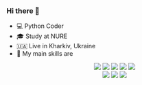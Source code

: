 ### Hi there 👋

- 💻 Python Coder
- 🎓 Study at NURE
- 🇺🇦 Live in Kharkiv, Ukraine
- 🚀 My main skills are
<p align='center'>
  <img src="https://img.shields.io/badge/python%20-%2314354C.svg?&style=for-the-badge&logo=python&logoColor=white" />
  <img src="https://img.shields.io/badge/flask-0078D4?logo=flask&logoColor=white&style=for-the-badge" />
  <img src="https://img.shields.io/badge/django%20-%23092E20.svg?&style=for-the-badge&logo=django&logoColor=white" />
  <img src="https://img.shields.io/badge/keras%20-%23DD0031.svg?&style=for-the-badge&logo=keras&logoColor=white" />
  <img src="https://img.shields.io/badge/docker-%2339457E.svg?&style=for-the-badge&logo=docker&logoColor=white" />
  <br/>
  <img src="https://img.shields.io/badge/CI/CD-000000.svg?&style=for-the-badge&logo=travis-ci&logoColor=white" />
  <img src="https://img.shields.io/badge/heroku-%2339457E.svg?&style=for-the-badge&logo=heroku&logoColor=white" />
  <img src="https://img.shields.io/badge/postgres-%23316192.svg?&style=for-the-badge&logo=postgresql&logoColor=white" />
  
  <!--
  <img src="https://img.shields.io/badge/tensorflow-%23FA7343.svg?&style=for-the-badge&logo=tensorflow&logoColor=white" />
  -->
  
</p>
